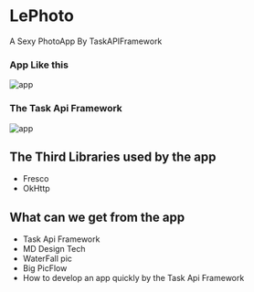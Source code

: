 # LePhoto
A Sexy PhotoApp By TaskAPIFramework

### App Like this
![app](http://img.blog.csdn.net/20160319233923311)



### The Task Api Framework 
![app](http://img.blog.csdn.net/20160319233028471)


## The Third Libraries used by the app

- Fresco 
- OkHttp

## What can we get from the app
- Task Api Framework
- MD Design Tech
- WaterFall pic
- Big PicFlow
- How to develop an app quickly by the Task Api Framework
